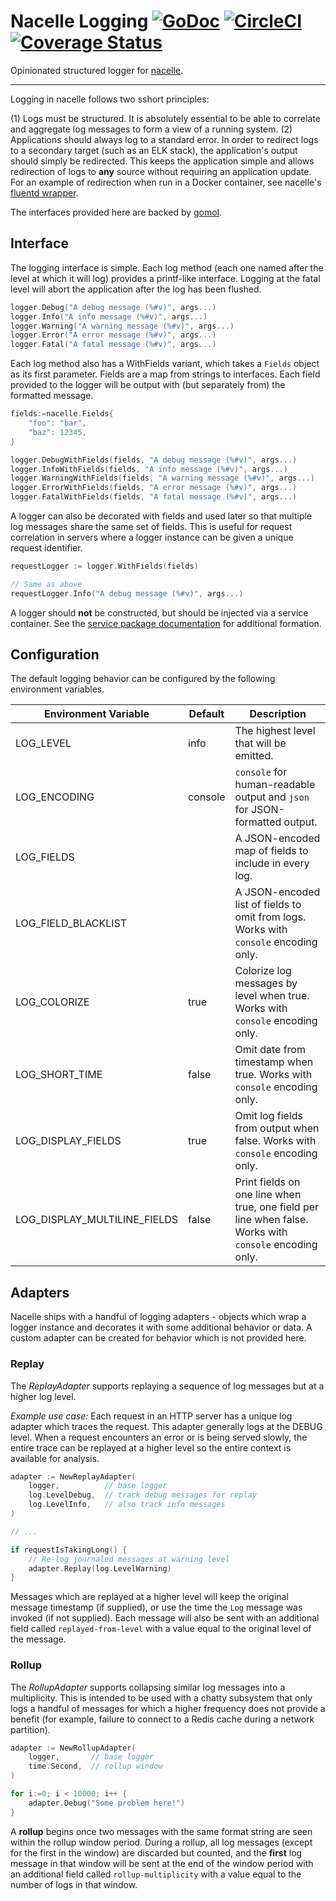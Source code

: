 # Nacelle Logging [![GoDoc](https://godoc.org/github.com/go-nacelle/log?status.svg)](https://godoc.org/github.com/go-nacelle/log) [![CircleCI](https://circleci.com/gh/go-nacelle/log.svg?style=svg)](https://circleci.com/gh/go-nacelle/log) [![Coverage Status](https://coveralls.io/repos/github/go-nacelle/log/badge.svg?branch=master)](https://coveralls.io/github/go-nacelle/log?branch=master)

Opinionated structured logger for [nacelle](https://github.com/go-nacelle/nacelle).

---

Logging in nacelle follows two sshort principles:

(1) Logs must be structured. It is absolutely essential to be able to correlate and
    aggregate log messages to form a view of a running system.
(2) Applications should always log to a standard error. In order to redirect logs to a
    secondary target (such as an ELK stack), the application's output should simply be
    redirected. This keeps the application simple and allows redirection of logs to
    **any** source without requiring an application update. For an example of redirection
    when run in a Docker container, see nacelle's
    [fluentd wrapper](https://github.com/go-nacelle/fluentd).

The interfaces provided here are backed by [gomol](https://github.com/aphistic/gomol).

## Interface

The logging interface is simple. Each log method (each one named after the level at which
it will log) provides a printf-like interface. Logging at the fatal level will abort the
application after the log has been flushed.

```go
logger.Debug("A debug message (%#v)", args...)
logger.Info("A info message (%#v)", args...)
logger.Warning("A warning message (%#v)", args...)
logger.Error("A error message (%#v)", args...)
logger.Fatal("A fatal message (%#v)", args...)
```

Each log method also has a WithFields variant, which takes a `Fields` object as its first
parameter. Fields are a map from strings to interfaces. Each field provided to the logger
will be output with (but separately from) the formatted message.

```go
fields:=nacelle.Fields{
    "foo": "bar",
    "baz": 12345,
}

logger.DebugWithFields(fields, "A debug message (%#v)", args...)
logger.InfoWithFields(fields, "A info message (%#v)", args...)
logger.WarningWithFields(fields, "A warning message (%#v)", args...)
logger.ErrorWithFields(fields, "A error message (%#v)", args...)
logger.FatalWithFields(fields, "A fatal message (%#v)", args...)
```

A logger can also be decorated with fields and used later so that multiple log messages
share the same set of fields. This is useful for request correlation in servers where a
logger instance can be given a unique request identifier.

```go
requestLogger := logger.WithFields(fields)

// Same as above
requestLogger.Info("A debug message (%#v)", args...)
```

A logger should **not** be constructed, but should be injected via a service container.
See the [service package documentation](https://github.com/go-nacelle/tree/master/service)
for additional formation.

## Configuration

The default logging behavior can be configured by the following environment variables.

| Environment Variable         | Default | Description |
| ---------------------------- | ------- | ----------- |
| LOG_LEVEL                    | info    | The highest level that will be emitted. |
| LOG_ENCODING                 | console | `console` for human-readable output and `json` for JSON-formatted output. |
| LOG_FIELDS                   |         | A JSON-encoded map of fields to include in every log. |
| LOG_FIELD_BLACKLIST          |         | A JSON-encoded list of fields to omit from logs. Works with `console` encoding only. |
| LOG_COLORIZE                 | true    | Colorize log messages by level when true. Works with `console` encoding only. |
| LOG_SHORT_TIME               | false   | Omit date from timestamp when true. Works with `console` encoding only. |
| LOG_DISPLAY_FIELDS           | true    | Omit log fields from output when false. Works with `console` encoding only. |
| LOG_DISPLAY_MULTILINE_FIELDS | false   | Print fields on one line when true, one field per line when false. Works with `console` encoding only. |

## Adapters

Nacelle ships with a handful of logging adapters - objects which wrap a logger
instance and decorates it with some additional behavior or data. A custom adapter
can be created for behavior which is not provided here.

### Replay

The *ReplayAdapter* supports replaying a sequence of log messages but at a higher
log level.

*Example use case:* Each request in an HTTP server has a unique log adapter which
traces the request. This adapter generally logs at the DEBUG level. When a request
encounters an error or is being served slowly, the entire trace can be replayed at
a higher level so the entire context is available for analysis.

```go
adapter := NewReplayAdapter(
    logger,          // base logger
    log.LevelDebug,  // track debug messages for replay
    log.LevelInfo,   // also track info messages
)

// ...

if requestIsTakingLong() {
    // Re-log journaled messages at warning level
    adapter.Replay(log.LevelWarning)
}
```

Messages which are replayed at a higher level will keep the original message timestamp
(if supplied), or use the time the `Log` message was invoked (if not supplied). Each
message will also be sent with an additional field called `replayed-from-level` with a
value equal to the original level of the message.

### Rollup

The *RollupAdapter* supports collapsing similar log messages into a multiplicity. This
is intended to be used with a chatty subsystem that only logs a handful of messages for
which a higher frequency does not provide a benefit (for example, failure to connect to
a Redis cache during a network partition).

```go
adapter := NewRollupAdapter(
    logger,       // base logger
    time.Second,  // rollup window
)

for i:=0; i < 10000; i++ {
    adapter.Debug("Some problem here!")
}
```

A **rollup** begins once two messages with the same format string are seen within the
rollup window period. During a rollup, all log messages (except for the first in the
window) are discarded but counted, and the **first** log message in that window will
be sent at the end of the window period with an additional field called `rollup-multiplicity`
with a value equal to the number of logs in that window.
